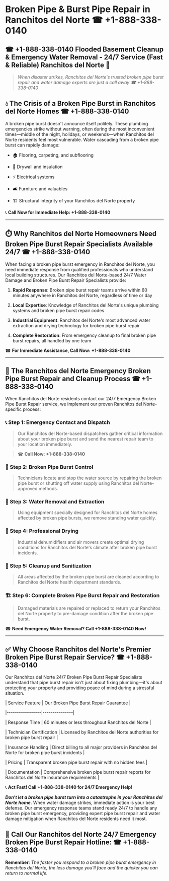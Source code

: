 # Broken Pipe & Burst Pipe Repair in Ranchitos del Norte ☎ +1-888-338-0140  
## ☎ +1-888-338-0140 Flooded Basement Cleanup & Emergency Water Removal - 24/7 Service (Fast & Reliable) Ranchitos del Norte 🚨  

> *When disaster strikes, Ranchitos del Norte's trusted broken pipe burst repair and water damage experts are just a call away ☎ +1-888-338-0140*  

## 💧 The Crisis of a Broken Pipe Burst in Ranchitos del Norte Homes ☎ +1-888-338-0140  

A broken pipe burst doesn't announce itself politely. These plumbing emergencies strike without warning, often during the most inconvenient times—middle of the night, holidays, or weekends—when Ranchitos del Norte residents feel most vulnerable. Water cascading from a broken pipe burst can rapidly damage:  

* 🏠 Flooring, carpeting, and subflooring  
* 🧱 Drywall and insulation  
* ⚡ Electrical systems  
* 🛋️ Furniture and valuables  
* 🏗️ Structural integrity of your Ranchitos del Norte property  

📞 **Call Now for Immediate Help: +1-888-338-0140**  

---  

## ⏱️ Why Ranchitos del Norte Homeowners Need Broken Pipe Burst Repair Specialists Available 24/7 ☎ +1-888-338-0140  

When facing a broken pipe burst emergency in Ranchitos del Norte, you need immediate response from qualified professionals who understand local building structures. Our Ranchitos del Norte-based 24/7 Water Damage and Broken Pipe Burst Repair Specialists provide:  

1. **Rapid Response**: Broken pipe burst repair teams arrive within 60 minutes anywhere in Ranchitos del Norte, regardless of time or day  
2. **Local Expertise**: Knowledge of Ranchitos del Norte's unique plumbing systems and broken pipe burst repair codes  
3. **Industrial Equipment**: Ranchitos del Norte's most advanced water extraction and drying technology for broken pipe burst repair  
4. **Complete Restoration**: From emergency cleanup to final broken pipe burst repairs, all handled by one team  

☎ **For Immediate Assistance, Call Now: +1-888-338-0140**  

---  

## 🔧 The Ranchitos del Norte Emergency Broken Pipe Burst Repair and Cleanup Process ☎ +1-888-338-0140  

When Ranchitos del Norte residents contact our 24/7 Emergency Broken Pipe Burst Repair service, we implement our proven Ranchitos del Norte-specific process:  

### 📞 Step 1: Emergency Contact and Dispatch  
> Our Ranchitos del Norte-based dispatchers gather critical information about your broken pipe burst and send the nearest repair team to your location immediately.  
> ☎ **Call Now: +1-888-338-0140**  

### 🚿 Step 2: Broken Pipe Burst Control  
> Technicians locate and stop the water source by repairing the broken pipe burst or shutting off water supply using Ranchitos del Norte-approved methods.  

### 🌊 Step 3: Water Removal and Extraction  
> Using equipment specially designed for Ranchitos del Norte homes affected by broken pipe bursts, we remove standing water quickly.  

### 💨 Step 4: Professional Drying  
> Industrial dehumidifiers and air movers create optimal drying conditions for Ranchitos del Norte's climate after broken pipe burst incidents.  

### 🧼 Step 5: Cleanup and Sanitization  
> All areas affected by the broken pipe burst are cleaned according to Ranchitos del Norte health department standards.  

### 🏗️ Step 6: Complete Broken Pipe Burst Repair and Restoration  
> Damaged materials are repaired or replaced to return your Ranchitos del Norte property to pre-damage condition after the broken pipe burst.  

☎ **Need Emergency Water Removal? Call +1-888-338-0140 Now!**  

---  

## ✅ Why Choose Ranchitos del Norte's Premier Broken Pipe Burst Repair Service? ☎ +1-888-338-0140  

Our Ranchitos del Norte 24/7 Broken Pipe Burst Repair Specialists understand that pipe burst repair isn't just about fixing plumbing—it's about protecting your property and providing peace of mind during a stressful situation.  

| Service Feature | Our Broken Pipe Burst Repair Guarantee |  
|-----------------|---------------|  
| Response Time | 60 minutes or less throughout Ranchitos del Norte |  
| Technician Certification | Licensed by Ranchitos del Norte authorities for broken pipe burst repair |  
| Insurance Handling | Direct billing to all major providers in Ranchitos del Norte for broken pipe burst incidents |  
| Pricing | Transparent broken pipe burst repair with no hidden fees |  
| Documentation | Comprehensive broken pipe burst repair reports for Ranchitos del Norte insurance requirements |  

📞 **Act Fast! Call +1-888-338-0140 for 24/7 Emergency Help!**  

***Don't let a broken pipe burst turn into a catastrophe in your Ranchitos del Norte home.*** When water damage strikes, immediate action is your best defense. Our emergency response teams stand ready 24/7 to handle any broken pipe burst emergency, providing expert pipe burst repair and water damage mitigation when Ranchitos del Norte residents need it most.  

## 📱 Call Our Ranchitos del Norte 24/7 Emergency Broken Pipe Burst Repair Hotline: ☎ +1-888-338-0140  

**Remember**: *The faster you respond to a broken pipe burst emergency in Ranchitos del Norte, the less damage you'll face and the quicker you can return to normal life.*